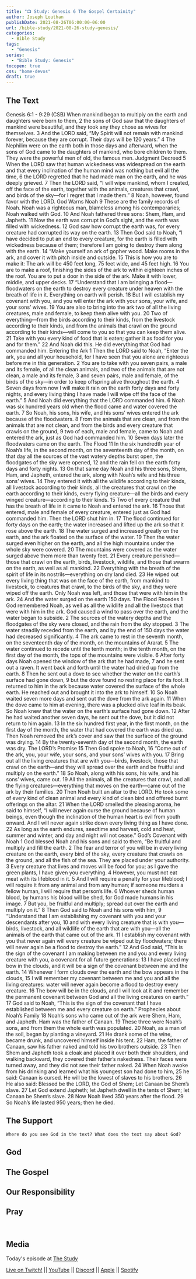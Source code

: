 ```yaml
---
title: "📺 Study: Genesis 6 The Gospel Certainity"
author: Joseph Louthan
publishDate: 2021-08-26T06:00:00-06:00
url: /bible-study/2021-08-26-study-genesis/
categories:
  - Bible Study
tags:
  - "Genesis"
series:
  - "Bible Study: Genesis"
tocopen: true
css: "home-devos"
draft: true
---
```

## The Text

Genesis 6:1 - 9:29 (CSB) When mankind began to multiply on the earth and daughters were born to them, 2 the sons of God saw that the daughters of mankind were beautiful, and they took any they chose as wives for themselves. 3 And the LORD said, “My Spirit will not remain with mankind forever, because they are corrupt. Their days will be 120 years.” 4 The Nephilim were on the earth both in those days and afterward, when the sons of God came to the daughters of mankind, who bore children to them. They were the powerful men of old, the famous men.
Judgment Decreed
5 When the LORD saw that human wickedness was widespread on the earth and that every inclination of the human mind was nothing but evil all the time, 6 the LORD regretted that he had made man on the earth, and he was deeply grieved. 7 Then the LORD said, “I will wipe mankind, whom I created, off the face of the earth, together with the animals, creatures that crawl, and birds of the sky—for I regret that I made them.” 8 Noah, however, found favor with the LORD.
God Warns Noah
9 These are the family records of Noah. Noah was a righteous man, blameless among his contemporaries; Noah walked with God. 10 And Noah fathered three sons: Shem, Ham, and Japheth.
11 Now the earth was corrupt in God’s sight, and the earth was filled with wickedness. 12 God saw how corrupt the earth was, for every creature had corrupted its way on the earth. 13 Then God said to Noah, “I have decided to put an end to every creature, for the earth is filled with wickedness because of them; therefore I am going to destroy them along with the earth.
14 “Make yourself an ark of gopher wood. Make rooms in the ark, and cover it with pitch inside and outside. 15 This is how you are to make it: The ark will be 450 feet long, 75 feet wide, and 45 feet high. 16 You are to make a roof, finishing the sides of the ark to within eighteen inches of the roof. You are to put a door in the side of the ark. Make it with lower, middle, and upper decks.
17 “Understand that I am bringing a flood—floodwaters on the earth to destroy every creature under heaven with the breath of life in it. Everything on earth will perish. 18 But I will establish my covenant with you, and you will enter the ark with your sons, your wife, and your sons’ wives. 19 You are also to bring into the ark two of all the living creatures, male and female, to keep them alive with you. 20 Two of everything—from the birds according to their kinds, from the livestock according to their kinds, and from the animals that crawl on the ground according to their kinds—will come to you so that you can keep them alive. 21 Take with you every kind of food that is eaten; gather it as food for you and for them.” 22 And Noah did this. He did everything that God had commanded him.
Entering the Ark
1 Then the LORD said to Noah, “Enter the ark, you and all your household, for I have seen that you alone are righteous before me in this generation. 2 You are to take with you seven pairs, a male and its female, of all the clean animals, and two of the animals that are not clean, a male and its female, 3 and seven pairs, male and female, of the birds of the sky—in order to keep offspring alive throughout the earth. 4 Seven days from now I will make it rain on the earth forty days and forty nights, and every living thing I have made I will wipe off the face of the earth.” 5 And Noah did everything that the LORD commanded him.
6 Noah was six hundred years old when the flood came and water covered the earth. 7 So Noah, his sons, his wife, and his sons’ wives entered the ark because of the floodwaters. 8 From the animals that are clean, and from the animals that are not clean, and from the birds and every creature that crawls on the ground, 9 two of each, male and female, came to Noah and entered the ark, just as God had commanded him. 10 Seven days later the floodwaters came on the earth.
The Flood
11 In the six hundredth year of Noah’s life, in the second month, on the seventeenth day of the month, on that day all the sources of the vast watery depths burst open, the floodgates of the sky were opened, 12 and the rain fell on the earth forty days and forty nights. 13 On that same day Noah and his three sons, Shem, Ham, and Japheth, entered the ark, along with Noah’s wife and his three sons’ wives. 14 They entered it with all the wildlife according to their kinds, all livestock according to their kinds, all the creatures that crawl on the earth according to their kinds, every flying creature—all the birds and every winged creature—according to their kinds. 15 Two of every creature that has the breath of life in it came to Noah and entered the ark. 16 Those that entered, male and female of every creature, entered just as God had commanded him. Then the LORD shut him in.
17 The flood continued for forty days on the earth; the water increased and lifted up the ark so that it rose above the earth. 18 The water surged and increased greatly on the earth, and the ark floated on the surface of the water. 19 Then the water surged even higher on the earth, and all the high mountains under the whole sky were covered. 20 The mountains were covered as the water surged above them more than twenty feet. 21 Every creature perished—those that crawl on the earth, birds, livestock, wildlife, and those that swarm on the earth, as well as all mankind. 22 Everything with the breath of the spirit of life in its nostrils—everything on dry land died. 23 He wiped out every living thing that was on the face of the earth, from mankind to livestock, to creatures that crawl, to the birds of the sky, and they were wiped off the earth. Only Noah was left, and those that were with him in the ark. 24 And the water surged on the earth 150 days.
The Flood Recedes
1 God remembered Noah, as well as all the wildlife and all the livestock that were with him in the ark. God caused a wind to pass over the earth, and the water began to subside. 2 The sources of the watery depths and the floodgates of the sky were closed, and the rain from the sky stopped. 3 The water steadily receded from the earth, and by the end of 150 days the water had decreased significantly. 4 The ark came to rest in the seventh month, on the seventeenth day of the month, on the mountains of Ararat.
5 The water continued to recede until the tenth month; in the tenth month, on the first day of the month, the tops of the mountains were visible. 6 After forty days Noah opened the window of the ark that he had made, 7 and he sent out a raven. It went back and forth until the water had dried up from the earth. 8 Then he sent out a dove to see whether the water on the earth’s surface had gone down, 9 but the dove found no resting place for its foot. It returned to him in the ark because water covered the surface of the whole earth. He reached out and brought it into the ark to himself. 10 So Noah waited seven more days and sent out the dove from the ark again. 11 When the dove came to him at evening, there was a plucked olive leaf in its beak. So Noah knew that the water on the earth’s surface had gone down. 12 After he had waited another seven days, he sent out the dove, but it did not return to him again. 13 In the six hundred first year, in the first month, on the first day of the month, the water that had covered the earth was dried up. Then Noah removed the ark’s cover and saw that the surface of the ground was drying. 14 By the twenty-seventh day of the second month, the earth was dry.
The LORD’s Promise
15 Then God spoke to Noah, 16 “Come out of the ark, you, your wife, your sons, and your sons’ wives with you. 17 Bring out all the living creatures that are with you—birds, livestock, those that crawl on the earth—and they will spread over the earth and be fruitful and multiply on the earth.” 18 So Noah, along with his sons, his wife, and his sons’ wives, came out. 19 All the animals, all the creatures that crawl, and all the flying creatures—everything that moves on the earth—came out of the ark by their families.
20 Then Noah built an altar to the LORD. He took some of every kind of clean animal and every kind of clean bird and offered burnt offerings on the altar. 21 When the LORD smelled the pleasing aroma, he said to himself, “I will never again curse the ground because of human beings, even though the inclination of the human heart is evil from youth onward. And I will never again strike down every living thing as I have done.
22 As long as the earth endures,
seedtime and harvest, cold and heat,
summer and winter, and day and night
will not cease.”
God’s Covenant with Noah
1 God blessed Noah and his sons and said to them, “Be fruitful and multiply and fill the earth. 2 The fear and terror of you will be in every living creature on the earth, every bird of the sky, every creature that crawls on the ground, and all the fish of the sea. They are placed under your authority. 3 Every creature that lives and moves will be food for you; as I gave the green plants, I have given you everything. 4 However, you must not eat meat with its lifeblood in it. 5 And I will require a penalty for your lifeblood; I will require it from any animal and from any human; if someone murders a fellow human, I will require that person’s life.
6 Whoever sheds human blood,
by humans his blood will be shed,
for God made humans in his image.
7 But you, be fruitful and multiply; spread out over the earth and multiply on it.”
8 Then God said to Noah and his sons with him, 9 “Understand that I am establishing my covenant with you and your descendants after you, 10 and with every living creature that is with you—birds, livestock, and all wildlife of the earth that are with you—all the animals of the earth that came out of the ark. 11 I establish my covenant with you that never again will every creature be wiped out by floodwaters; there will never again be a flood to destroy the earth.”
12 And God said, “This is the sign of the covenant I am making between me and you and every living creature with you, a covenant for all future generations: 13 I have placed my bow in the clouds, and it will be a sign of the covenant between me and the earth. 14 Whenever I form clouds over the earth and the bow appears in the clouds, 15 I will remember my covenant between me and you and all the living creatures: water will never again become a flood to destroy every creature. 16 The bow will be in the clouds, and I will look at it and remember the permanent covenant between God and all the living creatures on earth.” 17 God said to Noah, “This is the sign of the covenant that I have established between me and every creature on earth.”
Prophecies about Noah’s Family
18 Noah’s sons who came out of the ark were Shem, Ham, and Japheth. Ham was the father of Canaan. 19 These three were Noah’s sons, and from them the whole earth was populated.
20 Noah, as a man of the soil, began by planting a vineyard. 21 He drank some of the wine, became drunk, and uncovered himself inside his tent. 22 Ham, the father of Canaan, saw his father naked and told his two brothers outside. 23 Then Shem and Japheth took a cloak and placed it over both their shoulders, and walking backward, they covered their father’s nakedness. Their faces were turned away, and they did not see their father naked.
24 When Noah awoke from his drinking and learned what his youngest son had done to him, 25 he said:
Canaan is cursed.
He will be the lowest of slaves to his brothers.
26 He also said:
Blessed be the LORD, the God of Shem;
Let Canaan be Shem’s slave.
27 Let God extend Japheth;
let Japheth dwell in the tents of Shem;
let Canaan be Shem’s slave.
28 Now Noah lived 350 years after the flood. 29 So Noah’s life lasted 950 years; then he died.

## The Support

<div style="page-break-after: always;"></div>

`Where do you see God in the text? What does the text say about God?`

## God




## The Gospel

## Our Responsibility

## Pray

<div style="font-variant: small-caps;">

</div>
&nbsp;

## Media

Today's episode at [The Study](http://study.theologic.us/podcast/)

[Live on Twitch!](http://twitch.theologic.us) || [YouTube](http://youtube.theologic.us) || [Discord](http://discord.theologic.us) || [Apple](https://podcasts.apple.com/us/podcast/the-study/id1557102127) || [Spotify](https://open.spotify.com/show/0Xs5qsNvWePyRqcmtOTPkR)
